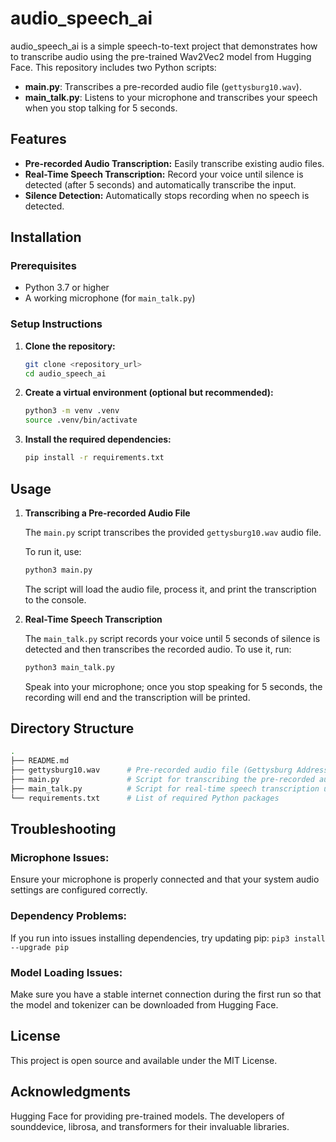 # audio_speech_ai

audio_speech_ai is a simple speech-to-text project that demonstrates how to transcribe audio using the pre-trained Wav2Vec2 model from Hugging Face. This repository includes two Python scripts:

- **main.py**: Transcribes a pre-recorded audio file (`gettysburg10.wav`).
- **main_talk.py**: Listens to your microphone and transcribes your speech when you stop talking for 5 seconds.

## Features

- **Pre-recorded Audio Transcription:** Easily transcribe existing audio files.
- **Real-Time Speech Transcription:** Record your voice until silence is detected (after 5 seconds) and automatically transcribe the input.
- **Silence Detection:** Automatically stops recording when no speech is detected.

## Installation

### Prerequisites

- Python 3.7 or higher
- A working microphone (for `main_talk.py`)

### Setup Instructions
1. **Clone the repository:**

   ```bash
   git clone <repository_url>
   cd audio_speech_ai
   ```
2. **Create a virtual environment (optional but recommended):**
    ```bash
    python3 -m venv .venv
    source .venv/bin/activate
    ```
3. **Install the required dependencies:**
    ```bash
    pip install -r requirements.txt
    ```

## Usage
1. **Transcribing a Pre-recorded Audio File**

    The `main.py` script transcribes the provided `gettysburg10.wav` audio file.

    To run it, use:
    ```bash
    python3 main.py
    ```
    
    The script will load the audio file, process it, and print the transcription to the console.

2. **Real-Time Speech Transcription**

    The `main_talk.py` script records your voice until 5 seconds of silence is detected and then transcribes the recorded audio. To use it, run:
    ```bash
    python3 main_talk.py
    ```
    Speak into your microphone; once you stop speaking for 5 seconds, the recording will end and the transcription will be printed.
## Directory Structure
```bash
.
├── README.md
├── gettysburg10.wav      # Pre-recorded audio file (Gettysburg Address)
├── main.py               # Script for transcribing the pre-recorded audio file
├── main_talk.py          # Script for real-time speech transcription using microphone input
└── requirements.txt      # List of required Python packages
```

## Troubleshooting
### Microphone Issues:
Ensure your microphone is properly connected and that your system audio settings are configured correctly.
### Dependency Problems:
If you run into issues installing dependencies, try updating pip:
`pip3 install --upgrade pip`
### Model Loading Issues:
Make sure you have a stable internet connection during the first run so that the model and tokenizer can be downloaded from Hugging Face.

## License
This project is open source and available under the MIT License.

## Acknowledgments
Hugging Face for providing pre-trained models.
The developers of sounddevice, librosa, and transformers for their invaluable libraries.